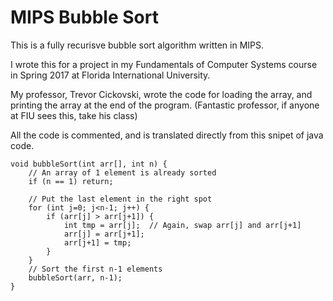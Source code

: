 <h1>MIPS Bubble Sort</h1>

This is a fully recurisve bubble sort algorithm written in MIPS.

I wrote this for a project in my Fundamentals of Computer Systems course in Spring 2017 at Florida International University.

My professor, Trevor Cickovski, wrote the code for loading the array, and printing the array at the end of the program.
(Fantastic professor, if anyone at FIU sees this, take his class)

All the code is commented, and is translated directly from this snipet of java code.

    void bubbleSort(int arr[], int n) {
        // An array of 1 element is already sorted
        if (n == 1) return;
 
        // Put the last element in the right spot
        for (int j=0; j<n-1; j++) {
            if (arr[j] > arr[j+1]) {
                int tmp = arr[j];  // Again, swap arr[j] and arr[j+1]
                arr[j] = arr[j+1];
                arr[j+1] = tmp;
            }
        }
        // Sort the first n-1 elements
        bubbleSort(arr, n-1);
    }
